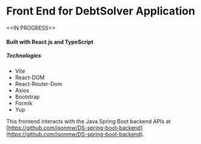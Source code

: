 # Front End for DebtSolver Application

\<\<IN PROGRESS\>\> 

#### Built with React.js and TypeScript

##### Technologies

- Vite
- React-DOM
- React-Router-Dom
- Axios
- Bootstrap
- Formik
- Yup

This frontend interacts with the Java Spring Boot backend APIs at [https://github.com/jsonmw/DS-spring-boot-backend](https://github.com/jsonmw/DS-spring-boot-backend).
